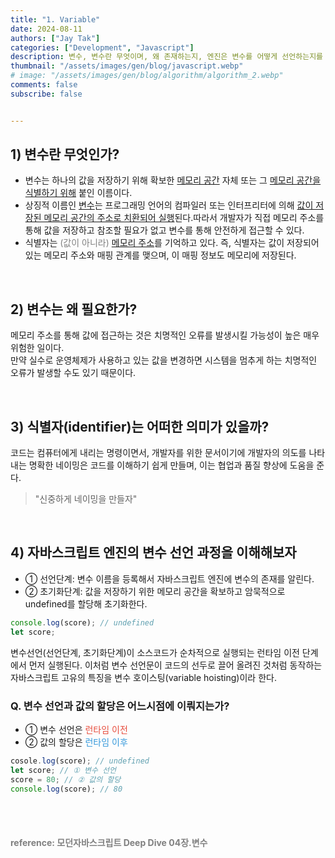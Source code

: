```yaml
---
title: "1. Variable"
date: 2024-08-11
authors: ["Jay Tak"]
categories: ["Development", "Javascript"]
description: 변수, 변수란 무엇이며, 왜 존재하는지, 엔진은 변수를 어떻게 선언하는지를 통해 변수를 이해해보자.
thumbnail: "/assets/images/gen/blog/javascript.webp"
# image: "/assets/images/gen/blog/algorithm/algorithm_2.webp"
comments: false
subscribe: false


---
```

## 1) 변수란 무엇인가? 

- 변수는 하나의 값을 저장하기 위해 확보한 [메모리 공간](#) 자체 또는 그 [메모리 공간을 식별하기 위해](#) 붙인 이름이다.
- 상징적 이름인 [변수](#)는 프로그래밍 언어의 컴파일러 또는 인터프리터에 의해 [값이 저장된 메모리 공간의 주소로 치환되어 실행](#)된다.따라서 개발자가 직접 메모리 주소를 통해 값을 저장하고 참조할 필요가 없고 변수를 통해 안전하게 접근할 수 있다.
- 식별자는 <span style="color:grey">(값이 아니라)</span> [메모리 주소](#)를 기억하고 있다. 즉, 식별자는 값이 저장되어 있는 메모리 주소와 매핑 관계를 맺으며, 이 매핑 정보도 메모리에 저장된다.

<br>

## 2) 변수는 왜 필요한가?

메모리 주소를 통해 값에 접근하는 것은 치명적인 오류를 발생시킬 가능성이 높은 매우 위험한 일이다.<br> 
만약 실수로 운영체제가 사용하고 있는 값을 변경하면 시스템을 멈추게 하는 치명적인 오류가 발생할 수도 있기 때문이다.

<br>

## 3) 식별자(identifier)는 어떠한 의미가 있을까?

코드는 컴퓨터에게 내리는 명령이면서, 개발자를 위한 문서이기에 개발자의 의도를 나타내는 명확한 네이밍은 코드를 이해하기 쉽게 만들며, 이는 협업과 품질 향상에 도움을 준다.

> "신중하게 네이밍을 만들자"

<br>

## 4) 자바스크립트 엔진의 변수 선언 과정을 이해해보자

- ① 선언단계: 변수 이름을 등록해서 자바스크립트 엔진에 변수의 존재를 알린다.
- ② 초기화단계: 값을 저장하기 위한 메모리 공간을 확보하고 암묵적으로 undefined를 할당해 초기화한다.

```javascript
console.log(score); // undefined
let score;
```

변수선언(선언단계, 초기화단계)이 소스코드가 순차적으로 실행되는 런타임 이전 단계에서 먼저 실행된다. 
이처럼 변수 선언문이 코드의 선두로 끌어 올려진 것처럼 동작하는 자바스크립트 고유의 특징을 변수 호이스팅(variable hoisting)이라 한다.

### Q. 변수 선언과 값의 할당은 어느시점에 이뤄지는가?

- ① 변수 선언은 <span style="color:#e74c3c">런타임 이전</span>
- ② 값의 할당은 <span style="color:#3498db">런타임 이후</span>

```javascript
cosole.log(score); // undefined
let score; // ① 변수 선언
score = 80; // ② 값의 할당
console.log(score); // 80
```

<br>
<br>

#### <span style="color:grey">reference: 모던자바스크립트 Deep Dive 04장.변수</span> 